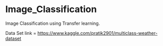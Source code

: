 # Image_Classification
Image Classification using Transfer learning.

Data Set link = https://www.kaggle.com/pratik2901/multiclass-weather-dataset
